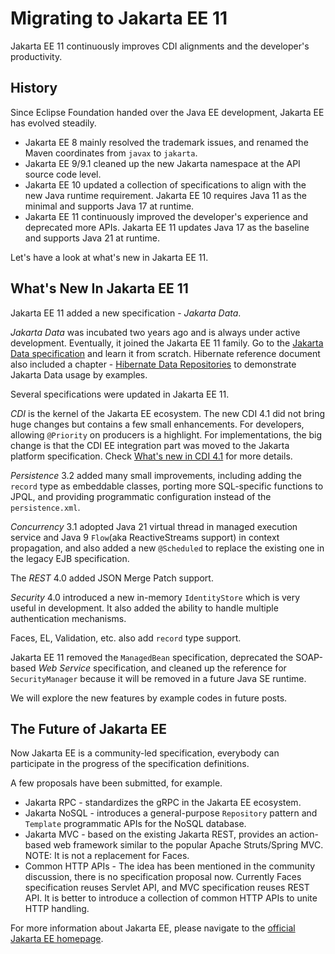 # Migrating to Jakarta EE 11

Jakarta EE 11 continuously improves CDI alignments and the developer's productivity.

## History 

Since Eclipse Foundation handed over the Java EE development, Jakarta EE has evolved steadily. 

 * Jakarta EE 8 mainly resolved the trademark issues, and renamed the Maven coordinates from `javax` to `jakarta`. 
 * Jakarta EE 9/9.1 cleaned up the new Jakarta namespace at the API source code level.
 * Jakarta EE 10 updated a collection of specifications to align with the new Java runtime requirement. Jakarta EE 10 requires Java 11 as the minimal and supports Java 17 at runtime.
 * Jakarta EE 11 continuously improved the developer's experience and deprecated more APIs. Jakarta EE 11 updates Java 17 as the baseline and supports Java 21 at runtime.

Let's have a look at what's new in Jakarta EE 11.

## What's New In Jakarta EE 11

Jakarta EE 11 added a new specification - *Jakarta Data*. 

*Jakarta Data* was incubated two years ago and is always under active development. Eventually, it joined the Jakarta EE 11 family. Go to the [Jakarta Data specification](https://jakarta.ee/specifications/data/1.0/jakarta-data-1.0) and learn it from scratch. Hibernate reference document also included a chapter - [Hibernate Data Repositories](https://docs.jboss.org/hibernate/orm/7.0/repositories/html_single/Hibernate_Data_Repositories.html) to demonstrate Jakarta Data usage by examples.

Several specifications were updated in Jakarta EE 11.

*CDI* is the kernel of the Jakarta EE ecosystem. The new CDI 4.1 did not bring huge changes but contains a few small enhancements. For developers, allowing `@Priority` on producers is a highlight. For implementations, the big change is that the CDI EE integration part was moved to the Jakarta platform specification. Check [What's new in CDI 4.1](https://jakartaee.github.io/cdi/2024/02/27/whats-new-in-cdi41.html) for more details. 

*Persistence* 3.2 added many small improvements, including adding the `record` type as embeddable classes, porting more SQL-specific functions to JPQL, and providing programmatic configuration instead of the `persistence.xml`.   

*Concurrency* 3.1 adopted Java 21 virtual thread in managed execution service and Java 9 `Flow`(aka ReactiveStreams support) in context propagation, and also added a new `@Scheduled` to replace the existing one in the legacy EJB specification.

The *REST* 4.0 added JSON Merge Patch support.

*Security* 4.0 introduced a new in-memory `IdentityStore` which is very useful in development. It also added the ability to handle multiple authentication mechanisms.

Faces, EL, Validation, etc. also add `record` type support. 

Jakarta EE 11 removed the `ManagedBean` specification, deprecated the SOAP-based *Web Service* specification, and cleaned up the reference for `SecurityManager` because it will be removed in a future Java SE runtime.

We will explore the new features by example codes in future posts.

## The Future of Jakarta EE

Now Jakarta EE is a community-led specification, everybody can participate in the progress of the specification definitions.

A few proposals have been submitted, for example.

* Jakarta RPC  - standardizes the gRPC in the Jakarta EE ecosystem.
* Jakarta NoSQL  - introduces a general-purpose `Repository` pattern and `Template` programmatic APIs for the NoSQL database.
* Jakarta MVC - based on the existing Jakarta REST, provides an action-based web framework similar to the popular Apache Struts/Spring MVC. NOTE: It is not a replacement for Faces.
* Common HTTP APIs - The idea has been mentioned in the community discussion, there is no specification proposal now. Currently Faces specification reuses Servlet API, and MVC specification reuses REST API. It is better to introduce a collection of common HTTP APIs to unite HTTP handling. 

For more information about Jakarta EE, please navigate to the [official Jakarta EE homepage](https://jakarta.ee).
